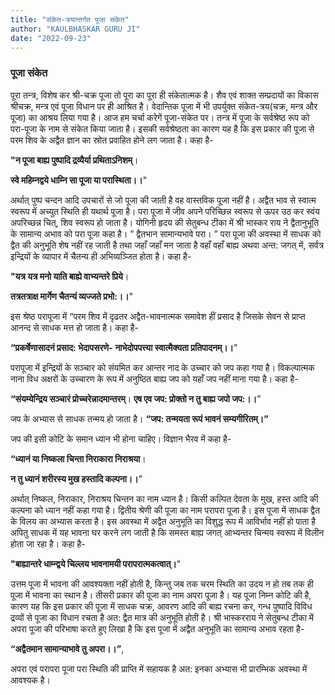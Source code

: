 ```yaml
---
title: "संकेत-त्रयान्तर्गत पूजा संकेत"
author: "KAULBHASKAR GURU JI"
date: "2022-09-23"
---
```


### पूजा संकेत

पूरा तन्त्र, विशेष कर श्री-चक्र पूजा तो पूरा का पूरा ही संकेतात्मक है। शैव एवं शाक्त सम्प्रदायों का विकास श्रीचक्र, मन्त्र एवं पूजा विधान पर ही आश्रित है। वेदान्तिक पूजा में भी उपर्युक्त संकेत-त्रय(चक्र, मन्त्र और पूजा) का आश्रय लिया गया है। आज हम चर्चा करेगें पूजा-संकेत पर। तन्त्र में पूजा के सर्वश्रेष्ठ रूप को परा-पूजा के नाम से संकेत किया जाता है। इसकी सर्वश्रेष्ठता का कारण यह है कि इस प्रकार की पूजा से परम शिव के अद्वैत ज्ञान का स्रोत प्रवाहित होने लग जाता है। कहा है-

**"न पूजा बाह्य पुष्पादि द्रव्यैर्या प्रथिताऽनिशम्**।

**स्वे महिम्नद्वये धाम्नि सा पूजा या परास्थिता।।**"

अर्थात् पुष्प चन्दन आदि उपचारों से जो पूजा की जाती है वह वास्तविक पूजा नहीं है। अद्वैत भाव से स्वात्म स्वरूप में अच्युत स्थिति ही यथार्थ पूजा है। परा पूजा में जीव अपने परिच्छिन्न स्वरूप से ऊपर उठ कर स्वंय अपरिच्छन्न चित्, शिव स्वरूप हो जाता है।
योगिनी हृदय की सेतुबन्ध टीका में श्री भास्कर राय ने द्वैतानुभूति के सामान्य अभाव को परा पूजा कहा है। ” द्वैतभान सामान्यभावे परा। ” परा पूजा की अवस्था में साधक को द्वैत की अनुभूति शेष नहीं रह जाती है तथा जहाँ जहाँ मन जाता है वहाँ वहाँ बाह्य अथवा अन्त: जगत् में, सर्वत्र इन्द्रियों के व्यापार में चैतन्य ही अभिव्यञ्जित होता है। कहा है-

**"यत्र यत्र मनो याति बाह्ये वाभ्यन्तरे प्रिये**।

**तत्रतत्राक्ष मार्गेण चैतन्यं व्यज्जते प्रभो:।।**"

इस श्रेष्ठ परापूजा में “परम शिव में दृढतर अद्वैत-भावनात्मक समावेश हीं प्रसाद है जिसके सेवन से प्राप्त आनन्द से साधक मत्त हो जाता है। कहा है-

**“प्रकर्षेणासादनं प्रसाद: भेदापसरणे-**
**नाभेदोपपत्त्या स्वात्मैक्यता प्रतिपादनम्।।**”

परापूजा में इन्द्रियों के सञ्चार को संयमित कर आन्तर नाद के उच्चार को जप कहा गया है। विकल्पात्मक नाना विध अक्षरों के उच्चारण के रूप में अनुष्ठित बाह्य जप को यहाँ जप नहीं माना गया है। कहा है-

**“संयम्येन्द्रिय सञ्चारं प्रोच्चरेन्नादमान्तरम्**।
**एष एव जप: प्रोक्तो न तु बाह्य जपो जप:।।**”

जप के अभ्यास से साधक तन्मय हो जाता है। **“जप: तन्मयता रूपं भावनं सम्यगीरितम्।”**

जप की इसी कोटि के समान ध्यान भी होना चाहिए। विज्ञान भैरव में कहा है-

**“ध्यानं या निष्कला चिन्ता निराकारा निराश्रया**।

**न तु ध्यानं शरीरस्य मुख हस्तादि कल्पना।।**”

   अर्थात् निष्कल, निराकार, निराश्रय चिन्तन का नाम ध्यान है। किसी कल्पित देवता के मुख, हस्त आदि की कल्पना को ध्यान नहीं कहा गया है।
द्वितीय श्रेणी की पूजा का नाम परापरा पूजा है। इस पूजा में साधक द्वैत के विलय का अभ्यास करता है। इस अवस्था में अद्वैत अनुभूति का विशुद्ध रूप में आविर्भाव नहीं हो पाता है अपितु साधक में यह भावना घर करने लग जाती है कि समस्त बाह्य जगत् आभ्यन्तर चिन्मय स्वरूप में विलीन होता जा रहा है। कहा है-

  **"बाह्यान्तरे धाम्न्द्वये चिल्लय भावनामयी परापरात्मकत्वात्।**"

उत्तम पूजा में भावना की आवश्यक्ता नहीं होती है, किन्तु जब तक चरम स्थिति का उदय न हो तब तक ही पूजा में भावना का स्थान है।
तीसरी प्रकार की पूजा का नाम अपरा पूजा है। यह पूजा निम्न कोटि की है, कारण यह कि इस प्रकार की पूजा में साधक चक्र, आवरण आदि की बाह्य रचना कर, गन्ध पुष्पादि विविध द्रव्यों से पूजा का विधान रचता है अत: द्वैत मात्र की अनुभूति होती है। श्री भास्करराय ने सेतुबन्ध टीका में अपरा पूजा की परिभाषा करते हुए लिखा है कि इस पूजा में अद्वैत अनुभूति का सामान्य अभाव रहता है-

**“अद्वैतमान सामान्याभावे तु अपरा।।”**,

अपरा एवं परापरा पूजा परा स्थिति की प्राप्ति में सहायक है अत: इनका अभ्यास भी प्रारम्भिक अवस्था में आवश्यक है।
